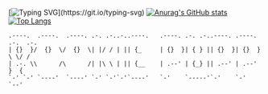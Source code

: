 [![Typing SVG](https://readme-typing-svg.herokuapp.com?font=Fira+Code&size=12&pause=1000&width=520&lines=Try+to+learn+something+about+everything+and+everything+about+something.)](https://git.io/typing-svg)
[![Anurag's GitHub stats](https://github-readme-stats.vercel.app/api?username=zhanshuyou&show_icons=true&theme=graywhite)](https://github.com/zhanshuyou)
[![Top Langs](https://github-readme-stats.vercel.app/api/top-langs/?username=zhanshuyou&layout=compact)](https://github.com/zhanshuyou)
```
.----.  .----.  .----. .-. .-..-..----.   .----. .-. .-..----. .----. .-.  .-.
| {}  }/  {}  \/  {}  \| |/ / | || {_     | {}  }| { } || {}  }| {}  } \ \/ / 
| .-. \\      /\      /| |\ \ | || {__    | .--' | {_} || .--' | .--'   }  {  
`-' `-' `----'  `----' `-' `-'`-'`----'   `-'    `-----'`-'    `-'      `--'  
```
<!--
**zhanshuyou/zhanshuyou** is a ✨ _special_ ✨ repository because its `README.md` (this file) appears on your GitHub profile.

Here are some ideas to get you started:

- 🔭 I’m currently working on ...
- 🌱 I’m currently learning ...
- 👯 I’m looking to collaborate on ...
- 🤔 I’m looking for help with ...
- 💬 Ask me about ...
- 📫 How to reach me: ...
- 😄 Pronouns: ...
- ⚡ Fun fact: ...
-->
